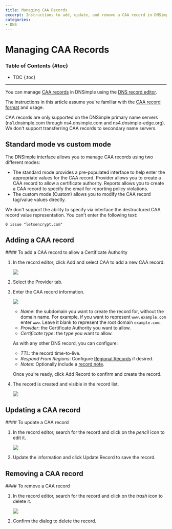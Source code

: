 ```yaml
---
title: Managing CAA Records
excerpt: Instructions to add, update, and remove a CAA record in DNSimple.
categories:
- DNS
---
```


# Managing CAA Records

### Table of Contents {#toc}

* TOC
{:toc}

---

You can manage [CAA records](/articles/caa-record) in DNSimple using the [DNS record editor](/articles/record-editor).

The instructions in this article assume you're familiar with the [CAA record format](/articles/caa-record#record-format) and usage.

<note>
CAA records are only supported on the DNSimple primary name servers (ns1.dnsimple.com through ns4.dnsimple.com and ns4.dnsimple-edge.org). We don't support transferring CAA records to secondary name servers.
</note>


## Standard mode vs custom mode

The DNSimple interface allows you to manage CAA records using two different modes:

- The standard mode provides a pre-populated interface to help enter the appropriate values for the CAA record. <label>Provider</label> allows you to create a CAA record to allow a certificate authority. <label>Reports</label> allows you to create a CAA record to specify the email for reporting policy violations.
- The custom mode (<label>Custom</label>) allows you to modify the CAA record tag/value values directly.

We don't support the ability to specify via interface the destructured CAA record value representation. You can't enter the following text:

```
0 issue "letsencrypt.com"
```


## Adding a CAA record

<div class="section-steps" markdown="1">
#### To add a CAA record to allow a Certificate Authority

1.  In the record editor, click <label>Add</label> and select <label>CAA</label> to add a new CAA record.

    ![](/files/record-caa-create-select.png)

1.  Select the <label>Provider</label> tab.

1.  Enter the CAA record information.

    ![](/files/record-caa-create-new.png)

    - _Name_: the subdomain you want to create the record for, without the domain name. For example, if you want to represent `www.example.com` enter `www`. Leave it blank to represent the root domain `example.com`.
    - _Provider_: the Certificate Authority you want to allow.
    - _Certificate type_: the type you want to allow.

    As with any other DNS record, you can configure:

    - _TTL_: the record time-to-live.
    - _Respond From Regions_: Configure [Regional Records](/articles/regional-records/) if desired.
    - _Notes_: Optionally include a [record note](/articles/record-notes/).

    Once you're ready, click <label>Add Record</label> to confirm and create the record.

1.  The record is created and visible in the record list.

    ![](/files/record-caa-item.png)

</div>


## Updating a CAA record

<div class="section-steps" markdown="1">
#### To update a CAA record

1.  In the record editor, search for the record and click on the _pencil_ icon to edit it.

    ![](/files/record-caa-item-edit.png)

1.  Update the information and click <label>Update Record</label> to save the record.
</div>


## Removing a CAA record

<div class="section-steps" markdown="1">
#### To remove a CAA record

1.  In the record editor, search for the record and click on the _trash_ icon to delete it.

    ![](/files/record-caa-item-delete.png)

1.  Confirm the dialog to delete the record.
</div>
